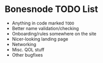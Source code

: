 # Bonesnode TODO List
- Anything in code marked `TODO`
- Better name validation/checking
- Onboarding/rules somewhere on the site
- Nicer-looking landing page
- Networking
- Misc. QOL stuff
- Other bugfixes
